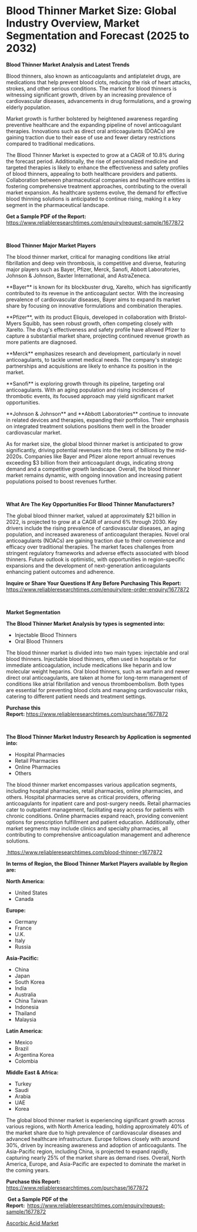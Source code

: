 <p><h1>Blood Thinner Market Size: Global Industry Overview, Market Segmentation and Forecast (2025 to 2032)</h1></p><p><strong>Blood Thinner Market Analysis and Latest Trends</strong></p>
<p><p>Blood thinners, also known as anticoagulants and antiplatelet drugs, are medications that help prevent blood clots, reducing the risk of heart attacks, strokes, and other serious conditions. The market for blood thinners is witnessing significant growth, driven by an increasing prevalence of cardiovascular diseases, advancements in drug formulations, and a growing elderly population. </p><p>Market growth is further bolstered by heightened awareness regarding preventive healthcare and the expanding pipeline of novel anticoagulant therapies. Innovations such as direct oral anticoagulants (DOACs) are gaining traction due to their ease of use and fewer dietary restrictions compared to traditional medications. </p><p>The Blood Thinner Market is expected to grow at a CAGR of 10.8% during the forecast period. Additionally, the rise of personalized medicine and targeted therapies is likely to enhance the effectiveness and safety profiles of blood thinners, appealing to both healthcare providers and patients. Collaboration between pharmaceutical companies and healthcare entities is fostering comprehensive treatment approaches, contributing to the overall market expansion. As healthcare systems evolve, the demand for effective blood thinning solutions is anticipated to continue rising, making it a key segment in the pharmaceutical landscape.</p></p>
<p><strong>Get a Sample PDF of the Report:&nbsp;</strong> <a href="https://www.reliableresearchtimes.com/enquiry/request-sample/1677872?utm_campaign=2203&utm_medium=2&utm_source=Github&utm_content=ia&utm_term=08032025&utm_id=blood-thinner">https://www.reliableresearchtimes.com/enquiry/request-sample/1677872</a></p>
<p>&nbsp;</p>
<p><strong>Blood Thinner Major Market Players</strong></p>
<p><p>The blood thinner market, critical for managing conditions like atrial fibrillation and deep vein thrombosis, is competitive and diverse, featuring major players such as Bayer, Pfizer, Merck, Sanofi, Abbott Laboratories, Johnson & Johnson, Baxter International, and AstraZeneca.</p><p>**Bayer** is known for its blockbuster drug, Xarelto, which has significantly contributed to its revenue in the anticoagulant sector. With the increasing prevalence of cardiovascular diseases, Bayer aims to expand its market share by focusing on innovative formulations and combination therapies.</p><p>**Pfizer**, with its product Eliquis, developed in collaboration with Bristol-Myers Squibb, has seen robust growth, often competing closely with Xarelto. The drug's effectiveness and safety profile have allowed Pfizer to capture a substantial market share, projecting continued revenue growth as more patients are diagnosed.</p><p>**Merck** emphasizes research and development, particularly in novel anticoagulants, to tackle unmet medical needs. The company's strategic partnerships and acquisitions are likely to enhance its position in the market.</p><p>**Sanofi** is exploring growth through its pipeline, targeting oral anticoagulants. With an aging population and rising incidences of thrombotic events, its focused approach may yield significant market opportunities.</p><p>**Johnson & Johnson** and **Abbott Laboratories** continue to innovate in related devices and therapies, expanding their portfolios. Their emphasis on integrated treatment solutions positions them well in the broader cardiovascular market.</p><p>As for market size, the global blood thinner market is anticipated to grow significantly, driving potential revenues into the tens of billions by the mid-2020s. Companies like Bayer and Pfizer alone report annual revenues exceeding $3 billion from their anticoagulant drugs, indicating strong demand and a competitive growth landscape. Overall, the blood thinner market remains dynamic, with ongoing innovation and increasing patient populations poised to boost revenues further.</p></p>
<p>&nbsp;</p>
<p><strong>What Are The Key Opportunities For Blood Thinner Manufacturers?</strong></p>
<p><p>The global blood thinner market, valued at approximately $21 billion in 2022, is projected to grow at a CAGR of around 6% through 2030. Key drivers include the rising prevalence of cardiovascular diseases, an aging population, and increased awareness of anticoagulant therapies. Novel oral anticoagulants (NOACs) are gaining traction due to their convenience and efficacy over traditional therapies. The market faces challenges from stringent regulatory frameworks and adverse effects associated with blood thinners. Future outlook is optimistic, with opportunities in region-specific expansions and the development of next-generation anticoagulants enhancing patient outcomes and adherence.</p></p>
<p><strong>Inquire or Share Your Questions If Any Before Purchasing This Report:</strong> <a href="https://www.reliableresearchtimes.com/enquiry/pre-order-enquiry/1677872?utm_campaign=2203&utm_medium=2&utm_source=Github&utm_content=ia&utm_term=08032025&utm_id=blood-thinner">https://www.reliableresearchtimes.com/enquiry/pre-order-enquiry/1677872</a></p>
<p>&nbsp;</p>
<p><strong>Market Segmentation</strong></p>
<p><strong>The Blood Thinner Market Analysis by types is segmented into:</strong></p>
<p><ul><li>Injectable Blood Thinners</li><li>Oral Blood Thinners</li></ul></p>
<p><p>The blood thinner market is divided into two main types: injectable and oral blood thinners. Injectable blood thinners, often used in hospitals or for immediate anticoagulation, include medications like heparin and low molecular weight heparins. Oral blood thinners, such as warfarin and newer direct oral anticoagulants, are taken at home for long-term management of conditions like atrial fibrillation and venous thromboembolism. Both types are essential for preventing blood clots and managing cardiovascular risks, catering to different patient needs and treatment settings.</p></p>
<p><strong>Purchase this Report:&nbsp;</strong><a href="https://www.reliableresearchtimes.com/purchase/1677872?utm_campaign=2203&utm_medium=2&utm_source=Github&utm_content=ia&utm_term=08032025&utm_id=blood-thinner">https://www.reliableresearchtimes.com/purchase/1677872</a></p>
<p>&nbsp;</p>
<p><strong>The Blood Thinner Market Industry Research by Application is segmented into:</strong></p>
<p><ul><li>Hospital Pharmacies</li><li>Retail Pharmacies</li><li>Online Pharmacies</li><li>Others</li></ul></p>
<p><p>The blood thinner market encompasses various application segments, including hospital pharmacies, retail pharmacies, online pharmacies, and others. Hospital pharmacies serve as critical providers, offering anticoagulants for inpatient care and post-surgery needs. Retail pharmacies cater to outpatient management, facilitating easy access for patients with chronic conditions. Online pharmacies expand reach, providing convenient options for prescription fulfillment and patient education. Additionally, other market segments may include clinics and specialty pharmacies, all contributing to comprehensive anticoagulation management and adherence solutions.</p></p>
<p><a href="https://www.reliableresearchtimes.com/blood-thinner-r1677872?utm_campaign=2203&utm_medium=2&utm_source=Github&utm_content=ia&utm_term=08032025&utm_id=blood-thinner">&nbsp;https://www.reliableresearchtimes.com/blood-thinner-r1677872</a></p>
<p><strong>In terms of Region, the Blood Thinner Market Players available by Region are:</strong></p>
<p>
    <p> <strong> North America: </strong>
        <ul>
            <li>United States</li>
            <li>Canada</li>
        </ul>
        </p> 
    <p> <strong> Europe: </strong>
        <ul>
            <li>Germany</li>
            <li>France</li>
            <li>U.K.</li>
            <li>Italy</li>
            <li>Russia</li>
        </ul>
        </p> 
    <p> <strong> Asia-Pacific: </strong>
        <ul>
            <li>China</li>
            <li>Japan</li>
            <li>South Korea</li>
            <li>India</li>
            <li>Australia</li>
            <li>China Taiwan</li>
            <li>Indonesia</li>
            <li>Thailand</li>
            <li>Malaysia</li>
        </ul>
        </p> 
    <p> <strong> Latin America: </strong>
        <ul>
            <li>Mexico</li>
            <li>Brazil</li>
            <li>Argentina Korea</li>
            <li>Colombia</li>
        </ul>
        </p> 
    <p> <strong> Middle East & Africa: </strong>
        <ul>
            <li>Turkey</li>
            <li>Saudi</li>
            <li>Arabia</li>
            <li>UAE</li>
            <li>Korea</li>
        </ul>
    </p>
    </p>
<p><p>The global blood thinner market is experiencing significant growth across various regions, with North America leading, holding approximately 40% of the market share due to high prevalence of cardiovascular diseases and advanced healthcare infrastructure. Europe follows closely with around 30%, driven by increasing awareness and adoption of anticoagulants. The Asia-Pacific region, including China, is projected to expand rapidly, capturing nearly 25% of the market share as demand rises. Overall, North America, Europe, and Asia-Pacific are expected to dominate the market in the coming years.</p></p>
<p><strong>Purchase this Report: </strong><a href="https://www.reliableresearchtimes.com/purchase/1677872?utm_campaign=2203&utm_medium=2&utm_source=Github&utm_content=ia&utm_term=08032025&utm_id=blood-thinner">https://www.reliableresearchtimes.com/purchase/1677872</a></p>
<p>&nbsp;<strong>Get a Sample PDF of the Report:&nbsp;&nbsp;</strong><a href="https://www.reliableresearchtimes.com/enquiry/request-sample/1677872?utm_campaign=2203&utm_medium=2&utm_source=Github&utm_content=ia&utm_term=08032025&utm_id=blood-thinner">https://www.reliableresearchtimes.com/enquiry/request-sample/1677872</a></p>
<p><strong></strong></p>
<p><p><a href="https://github.com/AshikRahman991/Market-Research-Report-List-1/blob/main/ascorbic-acid-market.md?utm_campaign=2203&utm_medium=2&utm_source=Github&utm_content=ia&utm_term=08032025&utm_id=blood-thinner">Ascorbic Acid Market</a></p></p>
